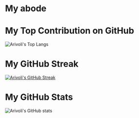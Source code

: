 # My abode

# My Top Contribution on GitHub
![Arivoli's Top Langs](https://github-readme-stats.vercel.app/api/top-langs/?username=arivolispark&langs_count=10)

# My GitHub Streak
[![Arivoli's GitHub Streak](https://streak-stats.demolab.com?user=arivolispark&theme=highcontrast&date_format=M%20j[,%20Y])](https://git.io/streak-stats)

# My GitHub Stats
![Arivoli's GitHub stats](https://github-readme-stats.vercel.app/api?username=arivolispark&show=reviews,prs_merged,prs_merged_percentage&show_icons=true&theme=highcontrast)
